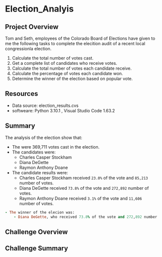 # Election_Analyis

## Project Overview
Tom and Seth, employees of the Colorado Board of Elections have given to me the following tasks to complete the elecition audit of a recent local congressionla election.

1. Calculate the total number of votes cast.
2. Get a complete list of candidates who receive votes.
3. Calculate the total number of votes each candidate receive.
4. Calculate the percentage of votes each candidate won.
5. Determine the winner of the election based on popular vote.

## Resources
- Data source: election_results.cvs
- softweare: Python 3.10.1 , Visual Studio Code 1.63.2

## Summary
The analysis of the election show that:
- The were 369,711 votes cast in the election.
- The candidates were:
    - Charles Casper Stockham
    - Diana DeGette
    - Raymon Anthony Doane
- The candidate results were:
    - Charles Casper Stockham received `23.0%` of the vote and `85,213` number of votes.
    - Diana DeGette received `73.8%` of the vote and `272,892` number of votes.
    - Raymon Anthony Doane received `3.1%` of the vote and `11,606` number of votes.
``` ruby
- The winner of the elecion was:
    - Diana DeGette, who received 73.8% of the vote and 272,892 number of votes.
```

## Challenge Overview

## Challenge Summary

